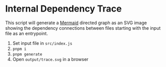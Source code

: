 # Internal Dependency Trace

This script will generate a [Mermaid](https://mermaid.js.org/intro/) directed graph as an SVG image showing the dependency connections between files starting with the input file as an entrypoint.

1. Set input file in `src/index.js`
1. `pnpm i`
1. `pnpm generate`
1. Open `output/trace.svg` in a browser
